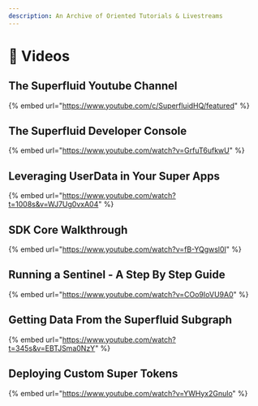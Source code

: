 ```yaml
---
description: An Archive of Oriented Tutorials & Livestreams
---
```


# 🎥 Videos

## The Superfluid Youtube Channel

{% embed url="https://www.youtube.com/c/SuperfluidHQ/featured" %}

## The Superfluid Developer Console

{% embed url="https://www.youtube.com/watch?v=GrfuT6ufkwU" %}

## Leveraging UserData in Your Super Apps

{% embed url="https://www.youtube.com/watch?t=1008s&v=WJ7Ug0vxA04" %}

## SDK Core Walkthrough

{% embed url="https://www.youtube.com/watch?v=fB-YQgwsl0I" %}

## Running a Sentinel - A Step By Step Guide

{% embed url="https://www.youtube.com/watch?v=COo9IoVU9A0" %}

## Getting Data From the Superfluid Subgraph

{% embed url="https://www.youtube.com/watch?t=345s&v=EBTJSma0NzY" %}

## Deploying Custom Super Tokens

{% embed url="https://www.youtube.com/watch?v=YWHyx2Gnulo" %}

